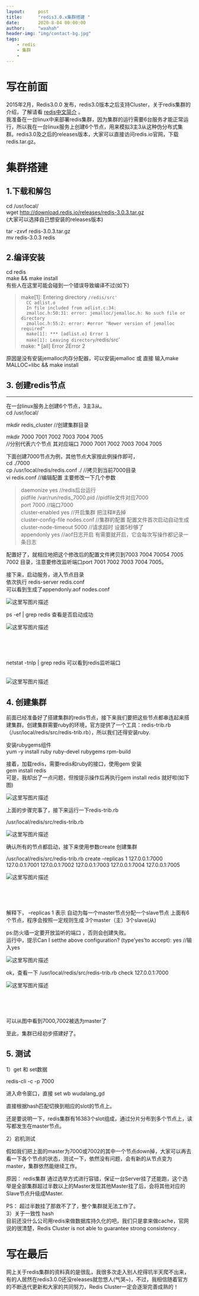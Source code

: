 ```yaml
---
layout:     post
title:      "redis3.0.x集群搭建 "
date:       2020-8-04 00:00:00
author:     "waahah"
header-img: "img/contact-bg.jpg"
tags:
    - redis
    - 集群
    - 
---
```


  <div data-note-content class="show-content">
          <h1>
<a target="_blank"></a>写在前面</h1><p>2015年2月，Redis3.0.0 发布，redis3.0版本之后支持Cluster，关于redis集群的介绍，了解请看 <a href="http://www.redis.cn/topics/cluster-tutorial.html" target="_blank"><u>redis中文简介</u></a> 。 <br> 我准备在一台linux中来部署redis集群，因为集群的运行需要6台服务才能正常运行，所以我在一台linux服务上创建6个节点，用来模拟3主3从这种伪分布式集群。redis3.0及之后的releases版本，大家可以直接访问redis.io官网，下载redis.tar.gz。</p><h1>
<a target="_blank"></a>集群搭建</h1><h2>
<a target="_blank"></a>1.下载和解包</h2><p>cd /usr/local/  <br> wget <a href="http://download.redis.io/releases/redis-3.0.3.tar.gz" target="_blank"><u>http://download.redis.io/releases/redis-3.0.3.tar.gz</u></a>  <br> (大家可以选择自己想安装的releases版本)</p><p>tar -zxvf redis-3.0.3.tar.gz  <br> mv redis-3.0.3  redis</p><h2>
<a target="_blank"></a>2.编译安装</h2><p>cd redis  <br> make &amp;&amp; make install  <br>有些人在这里可能会碰到一个错误导致编译不过(如下)</p><blockquote><p>make[1]: Entering directory <code>/redis/src' <br>  CC adlist.o <br>  In file included from adlist.c:34: <br>  zmalloc.h:50:31: error: jemalloc/jemalloc.h: No such file or directory <br>  zmalloc.h:55:2: error: #error "Newer version of jemalloc required" <br>  make[1]: *** [adlist.o] Error 1 <br>  make[1]: Leaving directory</code>/redis/src’ <br>make: <em>*</em> [all] Error 2Error 2</p></blockquote><p>原因是没有安装jemalloc内存分配器，可以安装jemalloc 或 直接 输入make MALLOC=libc  &amp;&amp; make install</p><h2>
<a target="_blank"></a>3. 创建redis节点</h2><hr><p>在一台linux服务上创建6个节点，3主3从。 <br>cd /usr/local/</p><p>mkdir redis_cluster   //创建集群目录</p><p>mkdir 7000 7001 7002 7003 7004 7005 <br>  //分别代表六个节点    其对应端口 7000 7001 7002 7003 7004 7005</p><p>下面创建7000节点为例，其他节点大家按此例操作即可， <br>cd ./7000  <br> cp /usr/local/redis/redis.conf   ./    //拷贝到当前7000目录  <br>vi redis.conf    //编辑配置  主要修改一下几个参数</p><blockquote><p>daemonize    yes                          //redis后台运行 <br>pidfile  /var/run/redis_7000.pid    //pidfile文件对应7000 <br>  port  7000                                  //端口7000 <br>  cluster-enabled  yes                    //开启集群   把注释#去掉 <br>cluster-config-file  nodes.conf      //集群的配置  配置文件首次启动自动生成 <br>cluster-node-timeout   5000       //请求超时  设置5秒够了 <br>appendonly   yes                        //aof日志开启   有需要就开启，它会每次写操作都记录一条日志</p></blockquote><p>配置好了，就相应地把这个修改后的配置文件拷贝到7003 7004 70054 7005 7002 目录，注意要修改监听端口port 7001 7002 7003 7004 7005。</p><p>接下来，启动服务，进入节点目录  <br> 依次执行  redis-server   redis.conf  <br>可以看到生成了appendonly.aof  nodes.conf  <br></p><div class="image-package">
<img alt="这里写图片描述" src="http://upload-images.jianshu.io/upload_images/2556999-7cdcb85e5976cfe6?imageMogr2/auto-orient/strip%7CimageView2/2/w/1240" data-original-src="http://upload-images.jianshu.io/upload_images/2556999-7cdcb85e5976cfe6?imageMogr2/auto-orient/strip"><br><div class="image-caption"></div>
</div><p>ps -ef | grep redis 查看是否启动成功  <br></p><div class="image-package">
<img alt="这里写图片描述" src="http://upload-images.jianshu.io/upload_images/2556999-4307d819ea1bded0?imageMogr2/auto-orient/strip%7CimageView2/2/w/1240" data-original-src="http://upload-images.jianshu.io/upload_images/2556999-4307d819ea1bded0?imageMogr2/auto-orient/strip"><br><div class="image-caption"></div>
</div><p><br></p><br><p>netstat -tnlp | grep redis 可以看到redis监听端口</p><br><div class="image-package">
<img alt="这里写图片描述" src="http://upload-images.jianshu.io/upload_images/2556999-5510225a4415f34c?imageMogr2/auto-orient/strip%7CimageView2/2/w/1240" data-original-src="http://upload-images.jianshu.io/upload_images/2556999-5510225a4415f34c?imageMogr2/auto-orient/strip"><br><div class="image-caption"></div>
</div><h2>
<a target="_blank"></a>4. 创建集群</h2><p>前面已经准备好了搭建集群的redis节点，接下来我们要把这些节点都串连起来搭建集群。创建集群需要ruby的环境，官方提供了一个工具：redis-trib.rb  （/usr/local/redis/src/redis-trib.rb），所以我们还得安装ruby.</p><p>安装rubygems组件 <br>yum -y install ruby ruby-devel rubygems rpm-build</p><p>接着，加载redis，需要redis和ruby的接口，使用gem 安装 <br>gem install redis <br>可是，我却出了一点问题，但按提示操作后再执行gem install redis 就好啦(如下图) <br></p><div class="image-package">
<img alt="这里写图片描述" src="http://upload-images.jianshu.io/upload_images/2556999-b0e5017ebdb263d5?imageMogr2/auto-orient/strip%7CimageView2/2/w/1240" data-original-src="http://upload-images.jianshu.io/upload_images/2556999-b0e5017ebdb263d5?imageMogr2/auto-orient/strip"><br><div class="image-caption"></div>
</div><p>上面的步骤完事了，接下来运行一下redis-trib.rb</p><p>/usr/local/redis/src/redis-trib.rb  <br></p><div class="image-package">
<img alt="这里写图片描述" src="http://upload-images.jianshu.io/upload_images/2556999-4713e35534e7750b?imageMogr2/auto-orient/strip%7CimageView2/2/w/1240" data-original-src="http://upload-images.jianshu.io/upload_images/2556999-4713e35534e7750b?imageMogr2/auto-orient/strip"><br><div class="image-caption"></div>
</div><p>确认所有的节点都启动，接下来使用参数create 创建集群</p><p>/usr/local/redis/src/redis-trib.rb  create  –replicas  1   127.0.0.1:7000  127.0.0.1:7001 127.0.0.1:7002 127.0.0.1:7003  127.0.0.1:7004  127.0.0.1:7005 <br></p><div class="image-package">
<img alt="这里写图片描述" src="http://upload-images.jianshu.io/upload_images/2556999-186ca78d50448cb6?imageMogr2/auto-orient/strip%7CimageView2/2/w/1240" data-original-src="http://upload-images.jianshu.io/upload_images/2556999-186ca78d50448cb6?imageMogr2/auto-orient/strip"><br><div class="image-caption"></div>
</div><p><br></p><br><p>解释下， –replicas  1  表示 自动为每一个master节点分配一个slave节点    上面有6个节点，程序会按照一定规则生成 3个master（主）3个slave(从)</p><p>ps:防火墙一定要开放监听的端口 ，否则会创建失败。 <br> 运行中，提示Can I setthe above configuration? (type’yes’to accept): yes    //输入yes  <br></p><div class="image-package">
<img alt="这里写图片描述" src="http://upload-images.jianshu.io/upload_images/2556999-004ab72095f499d7?imageMogr2/auto-orient/strip%7CimageView2/2/w/1240" data-original-src="http://upload-images.jianshu.io/upload_images/2556999-004ab72095f499d7?imageMogr2/auto-orient/strip"><br><div class="image-caption"></div>
</div><p>ok，查看一下 /usr/local/redis/src/redis-trib.rb check 127.0.0.1:7000  <br></p><div class="image-package">
<img alt="这里写图片描述" src="http://upload-images.jianshu.io/upload_images/2556999-b7907a0f696b516d?imageMogr2/auto-orient/strip%7CimageView2/2/w/1240" data-original-src="http://upload-images.jianshu.io/upload_images/2556999-b7907a0f696b516d?imageMogr2/auto-orient/strip"><br><div class="image-caption"></div>
</div><p><br></p><br><p>可以从图中看到7000,7002被选为master了</p><p>至此，集群已经初步搭建好了。</p><h2>
<a target="_blank"></a>5. 测试</h2><p>1）get 和 set数据</p><p>redis-cli -c -p 7000</p><p>进入命令窗口，直接 set   wb  wudalang_gd</p><p>直接根据hash匹配切换到相应的slot的节点上。</p><p>还是要说明一下，redis集群有16383个slot组成，通过分片分布到多个节点上，读写都发生在master节点。</p><p>2）宕机测试</p><p>假如我们把上面的master为7000或7002的其中一个节点down掉，大家可以再去看一下各个节点的状态，测试一下，依然没有问题，会有新的从节点变为master，集群依然能继续工作。</p><p>原因：  redis集群  通过选举方式进行容错，保证一台Server挂了还能跑，这个选举是全部集群超过半数以上的Master发现其他Master挂了后，会将其他对应的Slave节点升级成Master.</p><p>PS： 超过半数挂了那救不了了，整个集群就无法工作了。 <br>3）关于一致性 hash <br>目前还没什么公司用redis来做数据库持久化的吧，我们只是拿来做cache，官网说的很清楚，Redis Cluster is not able to guarantee strong consistency .</p><h1>
<a target="_blank"></a>写在最后</h1><p>网上关于redis集群的资料真的是很乱，我很多次走入别人挖得坑半天爬不出来，有的人居然在redis3.0.0还没releases就忽悠人(气哭~)，不过，我相信随着官方的不断迭代更新和大家的共同努力，Redis Cluster一定会逐渐完善成熟的！</p>
        </div>
